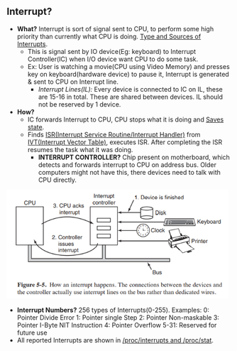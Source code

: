 ## Interrupt?
- **What?** Interrupt is sort of signal sent to CPU, to perform some high priority than currently what CPU is doing. [Type and Sources of Interrupts](Types_And_Sources_of_Interrupts.md).
  -  This is signal sent by IO device(Eg: keyboard) to Interrupt Controller(IC) when I/O device want CPU to do some task. 
  - Ex: User is watching a movie(CPU using Video Memory) and presses key on keyboard(hardware device) to pause it, Interrupt is generated & sent to CPU on Interrupt line.
    - *Interrupt Lines(IL):* Every device is connected to IC on IL, these are 15-16 in total. These are shared between devices. IL should not be reserved by 1 device.
- **How?** 
  - IC forwards Interrupt to CPU, CPU stops what it is doing and [Saves state](Things_CPU_does_after_getting_Interrupt.md).
  - Finds [ISR(Interrupt Service Routine/Interrupt Handler)](ISR_Interrupt_Service_Routine.md) from [IVT(Interrupt Vector Table)](IVT_Interrupt_Vector_Table.md), executes ISR. After completing the ISR resumes the task what it was doing.
    - **INTERRUPT CONTROLLER?** Chip present on motherboard, which detects and forwards interrupt to CPU on address bus. Older computers might not have this, there devices need to talk with CPU directly.

<img src="./interrupt.PNG" width=500 />

- **Interrupt Numbers?** 256 types of Interrupts(0-255). Examples: 0: Pointer Divide Error    1: Pointer single Step    2: Pointer Non-maskable    3: Pointer I-Byte NIT Instruction    4: Pointer Overflow    5-31: Reserved for future use
- All reported Interrupts are shown in [/proc/interrupts and /proc/stat](Interrupts_Information.md).
